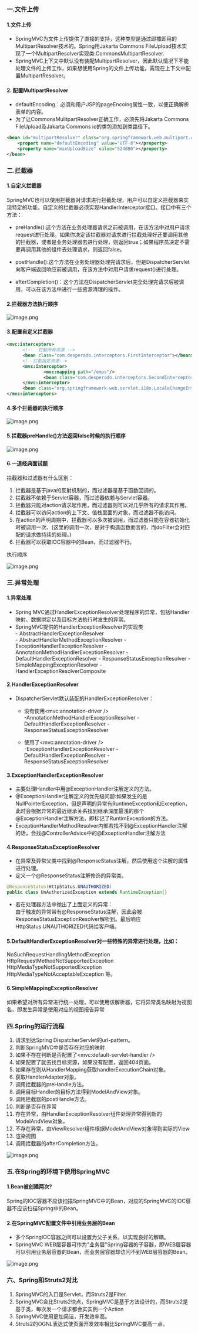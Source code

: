 ### 一.文件上传
#### 1.文件上传
- SpringMVC为文件上传提供了直接的支持，这种类型是通过即插即用的MultipartResolver技术的。Spring用Jakarta Commons FileUpload技术实现了一个MultipartResolver实现类:CommonsMultipartResolver.    
- SpringMVC上下文中默认没有装配MultipartResolver，因此默认情况下不能处理文件的上传工作，如果想使用Spring的文件上传功能，需现在上下文中配置MultipartResolver。   

#### 2. 配置MultipartResolver
- defaultEncoding：必须和用户JSP的pageEncoing属性一致，以便正确解析表单的内容。   
- 为了让CommonsMulitpartResolver正确工作，必须先将Jakarta Commons FileUpload及Jakarta Commons io的类包添加到类路径下。   

```xml
<bean id="multipartResolver" class="org.springframework.web.multipart.commons.CommonsMultipartResolver">
    <propert name="defaultEncoding" value="UTF-8"></property>
    <property name="maxUploadSize" value="524880"></property>
</bean>
```

### 二.拦截器
#### 1.自定义拦截器
SpringMVC也可以使用拦截器对请求进行拦截处理，用户可以自定义拦截器来实现特定的功能，自定义的拦截器必须实现HandlerInterceptor接口。接口中有三个方法：     

  - preHandle():这个方法在业务处理器请求之前被调用，在该方法中对用户请求request进行处理。如果你决定该拦截器对请求进行拦截处理好还要调用其他的拦截器，或者是业务处理器去进行处理，则返回true；如果程序员决定不需要再调用其他的组件去处理请求，则返回false。    

  - postHandle():这个方法在业务处理器处理完请求后，但是DispatcherServlet向客户端返回响应前被调用，在该方法中对用户请求request()进行处理。

  - afterCompletion()：这个方法在DispatcherServlet完全处理完请求后被调用，可以在该方法中进行一些资源清理的操作。

#### 2.拦截器方法执行顺序

![image.png](/image/spring/5-1.png)

#### 3.配置自定义拦截器

```xml
<mvc:interceptors>
      <!--  拦截所有资源 -->
      <bean class="com.desperado.interceptors.FirstInterceptor"></bean>
      <!--拦截指定资源-->
      <mvc:interceptor>
              <mvc:mapping path="/emps"/>
              <bean class="com.desperado.interceptors.SecondInterceptor"></bean>
      </mvc:interceptor>
      <bean class="org.springframework.web.servlet.i18n.LocaleChangeInterceptor"></bean>
</mvc:interceptors>
```

#### 4.多个拦截器的执行顺序

![image.png](/image/spring/5-2.png)

#### 5.拦截器preHandle()方法返回false时候的执行顺序

![image.png](/image/spring/5-3.png)

#### 6.一道经典面试题
拦截器和过滤器有什么区别：     
1. 拦截器是基于java的反射机制的，而过滤器是基于函数回调的。     
2. 拦截器不依赖于Servlet容器，而过滤器依赖与Servlet容器。    
3. 拦截器只能对action请求起作用，而过滤器则可以对几乎所有的请求其作用。   
4. 拦截器可以访问action的上下文、值栈里面的对象，而过滤器不能访问。     
5. 在action的声明周期中，拦截器可以多次被调用，而过滤器只能在容器初始化时被调用一次、(这里的调用一次，是对于构造函数而言的，而doFilter会对匹配的请求做持续的处理。)   
6. 拦截器可以获取IOC容器中的Bean，而过滤器不行。    

执行顺序

![image.png](/image/spring/5-4.png)

### 三.异常处理
#### 1.异常处理
- Spring MVC通过HandlerExceptionResolver处理程序的异常，包括Handler映射、数据绑定以及目标方法执行时发生的异常。   
- SpringMVC提供的HandlerExceptionResolver的实现类  
      - AbstractHandlerExceptionResolver      
      - AbstractHandlerMethodExceptionResolver
      - ExceptionHandlerExceptionResolver
      - AnnotationMethodHandlerExceptionResolver
      - DefaultHandlerExceptionResolver
      - ResponseStatusExceptionResolver
      - SimpleMappingExceptionResolver
      - HandlerExceptionResolverComposite

#### 2.HandlerExceptionResolver
- DispatcherServlet默认装配的HandlerExceptionResolver：     
    - 没有使用<mvc:annotation-driver />    
         -AnnotationMethodHandlerExceptionResolver
         -DefaultHandlerExceptionResolver
         -ResponseStatusExceptionResolver

    - 使用了<mvc:annotation-driver />      
        -ExceptionHandlerExceptionResolver
        -DefaultHandlerExceptionResolver
        -ResponseStatusExceptionResolver

#### 3.ExceptionHandlerExceptionResolver
- 主要处理Handler中用@ExceptionHandler注解定义的方法。    
- @ExceptionHandler注解定义的优先级问题:如果发生的是NullPointerException，但是声明的异常有RuntimeException和Exception，此时会根据异常的最近继承关系找到继承深度最浅的那个@ExceptionHandler注解方法，即标记了RuntimException的方法。   
- ExceptionHandlerMethodResolver内部若找不到@ExceptionHandler注解的话，会找@ControllerAdvice中的@ExceptionHandler注解方法

#### 4.ResponseStatusExceptionResolver
- 在异常及异常父类中找到@ResponseStatus注解，然后使用这个注解的属性进行处理。  
- 定义一个@ResponseStatus注解修饰的异常类。   
 ```java
@ResponseStatus(HttpStatus.UNAUTHORIZED)
public class UnAuthorizedException extends RuntimeException{}
 ```

- 若在处理器方法中抛出了上面定义的异常：     
由于触发的异常带有@ResponseStatus注解，因此会被ResponseStatusExceptionResolver解析到。最后响应HttpStatus.UNAUTHORIZED代码给客户端。      

#### 5.DefaultHandlerExceptionResolver对一些特殊的异常进行处理，比如：    
NoSuchRequestHandlingMethodException      
HttpRequestMethodNotSupportedException      
HttpMediaTypeNotSupportedException       
HttpMediaTypeNotAcceptableException
等。     

#### 6.SimpleMappingExceptionResolver
如果希望对所有异常进行统一处理，可以使用该解析器，它将异常类名映射为视图名，即发生异常是使用对应的视图报告异常

### 四.Spring的运行流程
1. 请求到达Spring DispatcherServlet的url-pattern。    
2. 判断SpringMVC中是否存在对应的映射    
3. 如果不存在判断是否配置了<mvc:default-servlet-handler />
4. 如果配置了就去找目标资源，如果没有配置，返回404页面。   
5. 如果存在则从HandlerMapping获取handlerExecutionChain对象。   
6. 获取HandlerAdapter对象。   
7. 调用拦截器的preHandle方法。   
8. 调用目标Handler的目标方法得到ModelAndView对象。   
9. 调用拦截器的postHandle方法。   
10. 判断是否存在异常
11. 存在异常，由HandlerExceptionResolver组件处理异常得到新的ModelAndView对象。   
12. 不存在异常，由ViewResolver组件根据ModelAndView对象得到实际的View
13. 渲染视图    
14. 调用拦截器的afterCompletion方法。   

![image.png](/image/spring/5-5.png)

### 五.在Spring的环境下使用SpringMVC
#### 1.Bean被创建两次?
Spring的IOC容器不应该扫描SpringMVC中的Bean，对应的SpringMVC的IOC容器不应该扫描Spring中的Bean。    

#### 2.在SpringMVC配置文件中引用业务层的Bean
- 多个SpringIOC容器之间可以设置为父子关系，以实现良好的解耦。
- SpringMVC WEB层容器可作为"业务层"Spring容器的子容器，即WEB层容器可以引用业务层容器的Bean，而业务层容器却访问不到WEB层容器的Bean。 

![image.png](/image/spring/5-6.png)

### 六、Spring和Struts2对比
1. SpringMVC的入口是Servlet，而Struts2是Filter.    
2. SpringMVC会比Struts2快点，SpringMVC是基于方法设计的，而Struts2是基于类，每次发一个请求都会实实例一个Action
3. SpringMVC使用更加简洁，开发效率高。   
4. Struts2的OGNL表达式使页面开发效率相比SpringMVC要高一点。